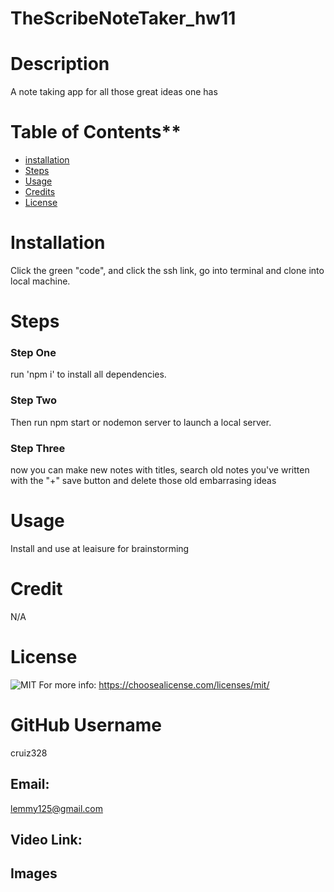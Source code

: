 # TheScribeNoteTaker_hw11
# Description
  A note taking app for all those great ideas one has
  
# Table of Contents** 
  
  - [installation](#installation)
  - [Steps](#steps)
  - [Usage](#usage)
  - [Credits](#credits)
  - [License](#license)
  
 # Installation
  Click the green "code", and click the ssh link, go into terminal and clone into local machine. 
 # Steps
### Step One
  run 'npm i' to install all dependencies. 
### Step Two
   Then run npm start or nodemon server to launch a local server. 
### Step Three
   now you can make new notes with titles, search old notes you've written with the "+" save button and delete those old embarrasing ideas 
# Usage
  Install and use at leaisure for brainstorming
# Credit
 N/A 
# License
 ![MIT](https://img.shields.io/static/v1?label=License&message=MIT&color=success)
 For more info: https://choosealicense.com/licenses/mit/
# GitHub Username
 cruiz328 
## Email:
lemmy125@gmail.com
## Video Link:

## Images
